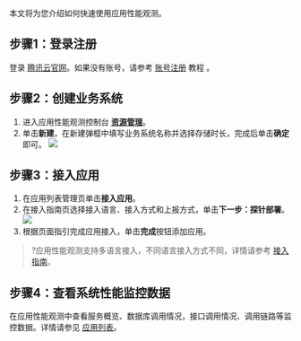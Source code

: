本文将为您介绍如何快速使用应用性能观测。

## 步骤1：登录注册[](id:step1)
登录 [腾讯云官网](https://cloud.tencent.com/login)。如果没有账号，请参考 [账号注册](https://cloud.tencent.com/document/product/378/17985) 教程 。

## 步骤2：创建业务系统[](id:step2)
1. 进入应用性能观测控制台 [**资源管理**](https://console.cloud.tencent.com/apm/monitor/team)。
2. 单击**新建**，在新建弹框中填写业务系统名称并选择存储时长，完成后单击**确定**即可。
![](https://main.qcloudimg.com/raw/14a0f153ec8d7c2b3fbe4b1a9d5c4a99.png)

## 步骤3：接入应用[](id:step3)
1. 在应用列表管理页单击**接入应用**。
2. 在接入指南页选择接入语言、接入方式和上报方式，单击**下一步：探针部署**。
![](https://main.qcloudimg.com/raw/70eb938fd72dc66bc4e5a50248206461.png)
3. 根据页面指引完成应用接入，单击**完成**按钮添加应用。
>?应用性能观测支持多语言接入，不同语言接入方式不同，详情请参考 [接入指南](https://cloud.tencent.com/document/product/1463/57870)。

## 步骤4：查看系统性能监控数据[](id:step4)
在应用性能观测中查看服务概览、数据库调用情况，接口调用情况、调用链路等监控数据。详情请参见 [应用列表](https://cloud.tencent.com/document/product/1463/57472)。
